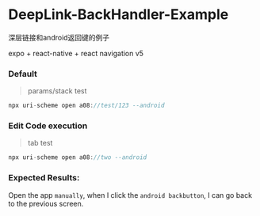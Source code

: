 # DeepLink-BackHandler-Example
深层链接和android返回键的例子

expo + react-native + react navigation v5

### Default

> params/stack test 

```javascript
npx uri-scheme open a08://test/123 --android

```
### Edit Code execution

> tab test

```javascript
npx uri-scheme open a08://two --android

```

### Expected Results:

Open the app `manually`,
when I click the `android backbutton`,
I can go back to the previous screen.

